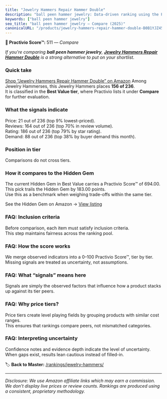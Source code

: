 ```yaml
---
title: "Jewelry Hammers Repair Hammer Double"
description: "ball peen hammer jewelry: Data-driven ranking using the Practivio Score™. Positioned by quality, value, demand, findability, momentum."
keywords: ["ball peen hammer jewelry"]
seo_title: "ball peen hammer jewelry — Compare (2025)"
canonicalURL: "/products/jewelry-hammers-repair-hammer-double-B0B1YJZ45Y/"
---
```


**🛒 Practivio Score™:** 511 — _Compare_


*If you're comparing **ball peen hammer jewelry**, **[Jewelry Hammers Repair Hammer Double](https://www.amazon.com/dp/B0B1YJZ45Y?tag=practivio-20)** is a strong alternative to put on your shortlist.*
### Quick take
[Shop “Jewelry Hammers Repair Hammer Double” on Amazon](https://www.amazon.com/dp/B0B1YJZ45Y?tag=practivio-20)
Among Jewelry Hammerses, this Jewelry Hammers places **156 of 236**.  
It is classified in the **Best Value tier**, where Practivio lists it under **Compare** for further evaluation.

### What the signals indicate
Price: 21 out of 236 (top 9% lowest-priced).  
Reviews: 164 out of 236 (top 70% in review volume).  
Rating: 186 out of 236 (top 79% by star rating).  
Demand: 88 out of 236 (top 38% by buyer demand this month).

### Position in tier
Comparisons do not cross tiers.

### How it compares to the Hidden Gem
The current Hidden Gem in Best Value carries a Practivio Score™ of 694.00.  
This pick trails the Hidden Gem by 183.00 points.  
Use this as a benchmark when weighing trade-offs within the same tier.  

See the Hidden Gem on Amazon → [View listing](https://www.amazon.com/dp/B082XMMJZ7?tag=practivio-20)

### FAQ: Inclusion criteria
Before comparison, each item must satisfy inclusion criteria.  
This step maintains fairness across the ranking pool.

### FAQ: How the score works
We merge observed indicators into a 0–100 Practivio Score™, tier by tier.  
Missing signals are treated as uncertainty, not assumptions.

### FAQ: What “signals” means here
Signals are simply the observed factors that influence how a product stacks up against its tier peers.

### FAQ: Why price tiers?
Price tiers create level playing fields by grouping products with similar cost ranges.  
This ensures that rankings compare peers, not mismatched categories.

### FAQ: Interpreting uncertainty
Confidence notes and evidence depth indicate the level of uncertainty.  
When gaps exist, results lean cautious instead of filled-in.

<!-- Missing template for Compare/CompareWithinPriceClass -->


🏷️ **Back to Master:** [/rankings/jewelry-hammers/](/rankings/jewelry-hammers/)

---
_Disclosure: We use Amazon affiliate links which may earn a commission. We don’t display live prices or review counts. Rankings are produced using a consistent, proprietary methodology._

